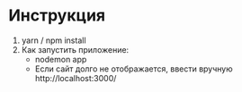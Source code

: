 # Инструкция

1. yarn / npm install
2. Как запустить приложение:
   - nodemon app
   - Если сайт долго не отображается, ввести вручную http://localhost:3000/
